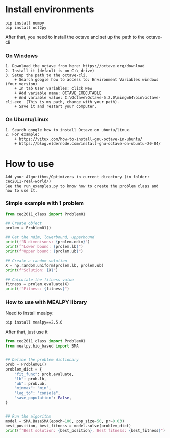 # Install environments

```code
pip install numpy
pip install oct2py
```

After that, you need to install the octave and set up the path to the octave-cli


### On Windows 

```code 
1. Download the octave from here: https://octave.org/download
2. Install it (default is on C:\ drive)
3. Setup the path to the octave-cli. 
    + Search google how to access to: Environment Variables windows (Your version)
    + In tab User variables: click New
    + Add variable name: OCTAVE_EXECUTABLE
    + And variable value: C:\Octave\Octave-5.2.0\mingw64\bin\octave-cli.exe  (This is my path, change with your path).
    + Save it and restart your computer.
```

### On Ubuntu/Linux

```code 
1. Search google how to install Octave on ubuntu/linux.
2. For example: 
    + https://vitux.com/how-to-install-gnu-octave-in-ubuntu/
    + https://blog.eldernode.com/install-gnu-octave-on-ubuntu-20-04/
```



# How to use

```code 
Add your Algorithms/Optimizers in current directory (in folder: cec2011-real-world/)
See the run_examples.py to know how to create the problem class and how to use it.
```

### Simple example with 1 problem

```python 
from cec2011_class import Problem01

## Create object 
prolem = Problem01()

## Get the ndim, lowerbound, upperbound
print(f"N dimenisons: {prolem.ndim}")
print(f"Lower bound: {prolem.lb}")
print(f"Upper bound: {prolem.ub}")

## Create a random solution
X = np.random.uniform(prolem.lb, prolem.ub)
print(f"Solution: {X}")

## Calculate the fitness value
fitness = prolem.evaluate(X)
print(f"Fitness: {fitness}")
```

### How to use with MEALPY library

Need to install mealpy: 

```code 
pip install mealpy==2.5.0
```

After that, just use it

```python 
from cec2011_class import Problem01
from mealpy.bio_based import SMA


## Define the problem dictionary
prob = Problem01()
problem_dict = {
    "fit_func": prob.evaluate,
    "lb": prob.lb,
    "ub": prob.ub,
    "minmax": "min",
    "log_to": "console",
    "save_population": False,
}


## Run the algorithm
model = SMA.BaseSMA(epoch=100, pop_size=50, pr=0.03)
best_position, best_fitness = model.solve(problem_dict)
print(f"Best solution: {best_position}, Best fitness: {best_fitness}")
```





